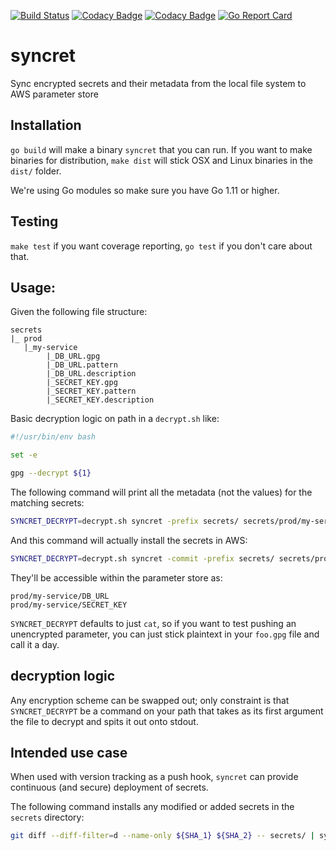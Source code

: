 [![Build Status](https://travis-ci.com/energyhub/syncret.svg?token=6cjLqNNpxhcANoBNSgPt&branch=master)](https://travis-ci.com/energyhub/syncret)
[![Codacy Badge](https://api.codacy.com/project/badge/Grade/59d3c3383b80449cbce990aba07ea929)](https://www.codacy.com?utm_source=github.com&amp;utm_medium=referral&amp;utm_content=energyhub)
[![Codacy Badge](https://api.codacy.com/project/badge/Coverage/59d3c3383b80449cbce990aba07ea929)](https://www.codacy.com?utm_source=github.com&utm_medium=referral&utm_content=energyhub/syncret&utm_campaign=Badge_Coverage)
[![Go Report Card](https://goreportcard.com/badge/github.com/energyhub/syncret)](https://goreportcard.com/report/github.com/energyhub/syncret)

# syncret

Sync encrypted secrets and their metadata from the local file system to AWS parameter store

## Installation

`go build` will make a binary `syncret` that you can run. If you want to make
binaries for distribution, `make dist` will stick OSX and Linux binaries in the
`dist/` folder.

We're using Go modules so make sure you have Go 1.11 or higher.


## Testing

`make test` if you want coverage reporting, `go test` if you don't care about that.

## Usage:
Given the following file structure:
```
secrets
|_ prod
   |_my-service
        |_DB_URL.gpg
        |_DB_URL.pattern
        |_DB_URL.description
        |_SECRET_KEY.gpg
        |_SECRET_KEY.pattern
        |_SECRET_KEY.description
```

Basic decryption logic on path in a `decrypt.sh` like:
```bash
#!/usr/bin/env bash

set -e

gpg --decrypt ${1}
```

The following command will print all the metadata (not the values) for the matching secrets:

```bash
SYNCRET_DECRYPT=decrypt.sh syncret -prefix secrets/ secrets/prod/my-service/*.gpg
```

And this command will actually install the secrets in AWS:

```bash
SYNCRET_DECRYPT=decrypt.sh syncret -commit -prefix secrets/ secrets/prod/my-service/*.gpg
```

They'll be accessible within the parameter store as:
```
prod/my-service/DB_URL
prod/my-service/SECRET_KEY
```

`SYNCRET_DECRYPT` defaults to just `cat`, so if you want to test pushing an
unencrypted parameter, you can just stick plaintext in your `foo.gpg` file and
call it a day.

## decryption logic

Any encryption scheme can be swapped out; only constraint is that `SYNCRET_DECRYPT` be a command on your path that takes as its first argument the file to decrypt and spits it out onto stdout.

## Intended use case

When used with version tracking as a push hook, `syncret` can provide continuous (and secure) deployment of secrets.

The following command installs any modified or added secrets in the `secrets` directory:

```bash
git diff --diff-filter=d --name-only ${SHA_1} ${SHA_2} -- secrets/ | syncret -prefix secrets/
```
